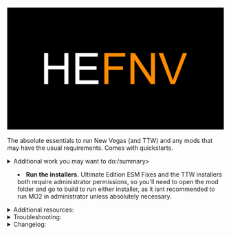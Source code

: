 ![HyperEssentials Branding](https://raw.githubusercontent.com/Biblioklept/hyperessentials/main/img/hefnv.png)

The absolute essentials to run New Vegas (and TTW) and any mods that may have the usual requirements. Comes with quickstarts.

<details>
<summary>Additional work you may want to do:/summary>
<br>

- **Run the installers.** Ultimate Edition ESM Fixes and the TTW installers both require administrator permissions, so you'll need to open the mod folder and go to build to run either installer, as it isnt recommended to run MO2 in administrator unless absolutely necessary.

</details>

<details>
<summary>Additional resources:</summary>
<br>

- [Viva New Vegas](https://vivanewvegas.moddinglinked.com) - you can skip the through everything before the bug fixes section, as it's all covered in this list.
- [Wasteland Survival Guide](https://wastelandsurvivalguide.com) - essentially the same as above, except for TTW.
- [Wall_SoGB's Performance and Stability Guide](https://performance.moddinglinked.com) - Stewie Tweaks and NVTF changes are included, however the rest couldn't be provided, as they're system tweaks and highly dependent on your system.

</details>

<details>
<summary>Troubleshooting:</summary>
<br>

```
Problem: P
Solution: S
```

</details>

<details>
<summary>Changelog:</summary>
<br>

__Update 1.0.2:__

ADDED:
- NVTF - New Vegas Tick Fix - INI

UPDATED:
- JIP LN NVSE Plugin
- NVTF - New Vegas Tick Fix

__Update 1.0.1:__

ADDED:
- Vanilla Iron Sights Realligned - Redux

UPDATED:
- AnhNVSE

REMOVED:
- Vanilla Iron Sights Realligned

__Update 1.0.0:__
- Inital release.

</details>
